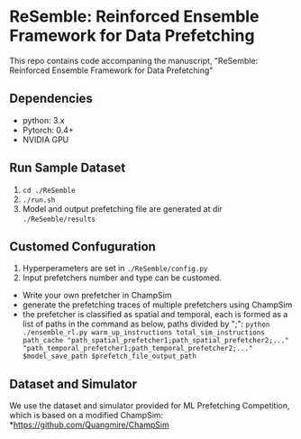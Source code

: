 # ReSemble: Reinforced Ensemble Framework for Data Prefetching

This repo contains code accompaning the manuscript, "ReSemble: Reinforced Ensemble Framework for Data Prefetching"
## Dependencies
* python: 3.x
* Pytorch: 0.4+
* NVIDIA GPU

## Run Sample Dataset
1. `cd ./ReSemble`
2. `./run.sh`
3. Model and output prefetching file are generated at dir `./ReSemble/results`

## Customed Confuguration
1. Hyperperameters are set in `./ReSemble/config.py`
2. Input prefetchers number and type can be customed.
  * Write your own prefetcher in ChampSim
  * generate the prefetching traces of multiple prefetchers using ChampSim
  * the prefetcher is classified as spatial and temporal, each is formed as a list of paths in the command as below, paths divided by ";":
  ```python ./ensemble_rl.py warm_up_instructions total_sim_instructions path_cache "path_spatial_prefetcher1;path_spatial_prefetcher2;..." "path_temporal_prefetcher1;path_temporal_prefetcher2;..." $model_save_path $prefetch_file_output_path```
 
 ## Dataset and Simulator
 We use the dataset and simulator provided for ML Prefetching Competition, which is based on a modified ChampSim:
 *https://github.com/Quangmire/ChampSim
